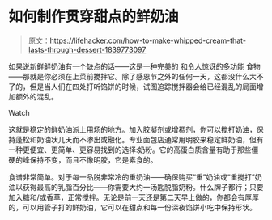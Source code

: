 # 如何制作贯穿甜点的鲜奶油

> 原文：<https://lifehacker.com/how-to-make-whipped-cream-that-lasts-through-dessert-1839773097>

如果说新鲜鲜奶油有一个缺点的话——这是一种完美的 [和令人惊讶的多功能](https://lifehacker.com/the-case-for-savory-whipped-cream-1837069612) 食物——那就是你必须在上菜前搅拌它。除了感恩节之外的任何一天，这都没什么大不了的，但是当人们在四处打听馅饼的时候，试图追踪搅拌器会给已经混乱的局面增加额外的混乱。

Watch

这就是稳定的鲜奶油派上用场的地方。加入胶凝剂或增稠剂，你可以搅打奶油，保持蓬松和奶油状几天而不渗出或融化。专业面包店通常用明胶来稳定鲜奶油，但有一种更便宜、更简单、更容易找到的选择:奶粉。它的高蛋白质含量有助于那些僵硬的峰保持不变，而且不像明胶，它是素食的。

食谱非常简单。对于每一品脱非常冷的重奶油——确保购买“重”奶油或“重搅打”奶油以获得最高的乳脂百分比——你需要大约一汤匙脱脂奶粉。什么牌子都行；只要加入糖和/或香草，正常搅拌。无论是前一天还是第二天早上做的，你都会有厚厚的，可以用管子打的鲜奶油，它可以在甜点和每一份深夜馅饼小吃中保持形状。